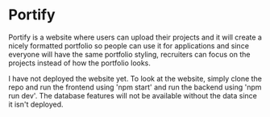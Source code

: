 # Portify
Portify is a website where users can upload their projects and it will create a nicely formatted portfolio so people can use it for applications and since everyone will have the same portfolio styling, recruiters can focus on the projects instead of how the portfolio looks.

I have not deployed the website yet. To look at the website, simply clone the repo and run the frontend using 'npm start' and run the backend using 'npm run dev'. The database features will not be available without the data since it isn't deployed.
